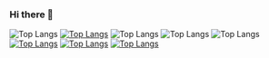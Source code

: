 ### Hi there 👋
![Top Langs](https://github-readme-stats.vercel.app/api/top-langs/?username=ekaterinagorbunova&hide_progress=true)
[![Top Langs](https://github-readme-stats.vercel.app/api/top-langs/?username=ekaterinagorbunova)](https://github.com/anuraghazra/github-readme-stats)
![Top Langs](https://github-readme-stats.vercel.app/api/top-langs/?username=ekaterinagorbunova&size_weight=0.5&count_weight=0.5)
![Top Langs](https://github-readme-stats.vercel.app/api/top-langs/?username=ekaterinagorbunova&langs_count=8)
![Top Langs](https://github-readme-stats.vercel.app/api/top-langs/?username=ekaterinagorbunovaa&layout=compact)
[![Top Langs](https://github-readme-stats.vercel.app/api/top-langs/?username=ekaterinagorbunova&layout=donut)](https://github.com/anuraghazra/github-readme-stats)
[![Top Langs](https://github-readme-stats.vercel.app/api/top-langs/?username=ekaterinagorbunova&layout=donut-vertical)](https://github.com/anuraghazra/github-readme-stats)
[![Top Langs](https://github-readme-stats.vercel.app/api/top-langs/?username=ekaterinagorbunova&layout=pie)](https://github.com/anuraghazra/github-readme-stats)
<!--
**EkaterinaGorbunova/ekaterinagorbunova** is a ✨ _special_ ✨ repository because its `README.md` (this file) appears on your GitHub profile.

Here are some ideas to get you started:

- 🔭 I’m currently working on ...
- 🌱 I’m currently learning ...
- 👯 I’m looking to collaborate on ...
- 🤔 I’m looking for help with ...
- 💬 Ask me about ...
- 📫 How to reach me: ...
- 😄 Pronouns: ...
- ⚡ Fun fact: ...
-->
